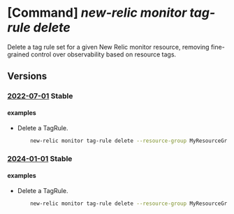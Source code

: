 # [Command] _new-relic monitor tag-rule delete_

Delete a tag rule set for a given New Relic monitor resource, removing fine-grained control over observability based on resource tags.

## Versions

### [2022-07-01](/Resources/mgmt-plane/L3N1YnNjcmlwdGlvbnMve30vcmVzb3VyY2Vncm91cHMve30vcHJvdmlkZXJzL25ld3JlbGljLm9ic2VydmFiaWxpdHkvbW9uaXRvcnMve30vdGFncnVsZXMve30=/2022-07-01.xml) **Stable**

<!-- mgmt-plane /subscriptions/{}/resourcegroups/{}/providers/newrelic.observability/monitors/{}/tagrules/{} 2022-07-01 -->

#### examples

- Delete a TagRule.
    ```bash
        new-relic monitor tag-rule delete --resource-group MyResourceGroup --monitor-name MyNewRelicMonitor --name default
    ```

### [2024-01-01](/Resources/mgmt-plane/L3N1YnNjcmlwdGlvbnMve30vcmVzb3VyY2Vncm91cHMve30vcHJvdmlkZXJzL25ld3JlbGljLm9ic2VydmFiaWxpdHkvbW9uaXRvcnMve30vdGFncnVsZXMve30=/2024-01-01.xml) **Stable**

<!-- mgmt-plane /subscriptions/{}/resourcegroups/{}/providers/newrelic.observability/monitors/{}/tagrules/{} 2024-01-01 -->

#### examples

- Delete a TagRule.
    ```bash
        new-relic monitor tag-rule delete --resource-group MyResourceGroup --monitor-name MyNewRelicMonitor --name default
    ```
